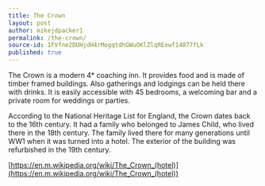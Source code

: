 ```yaml
---
title: The Crown
layout: post
author: mikejdpacker1
permalink: /the-crown/
source-id: 1FVfne2DUHjdH4rMogqtdhGWuOKlZlqREewf14077fLk
published: true
---
```

The Crown is a modern 4* coaching inn. It provides food and is made of timber framed buildings. Also gatherings and lodgings can be held there with drinks. It is easily accessible with 45 bedrooms, a welcoming bar and a private room for weddings or parties. 

According to the National Heritage List for England, the Crown dates back to the 16th century. It had a family who belonged to James Child, who lived there in the 18th century. The family lived there for many generations until WW1 when it was turned into a hotel. The exterior of the building was refurbished in the 19th century.

[https://en.m.wikipedia.org/wiki/The_Crown_(hotel)](https://en.m.wikipedia.org/wiki/The_Crown_(hotel))

